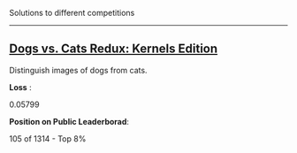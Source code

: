 Solutions to different competitions

---
## [Dogs vs. Cats Redux: Kernels Edition](https://www.kaggle.com/c/dogs-vs-cats-redux-kernels-edition)

Distinguish images of dogs from cats.

**Loss** : 

0.05799

**Position on Public Leaderborad**:

105 of 1314 - Top 8% 
